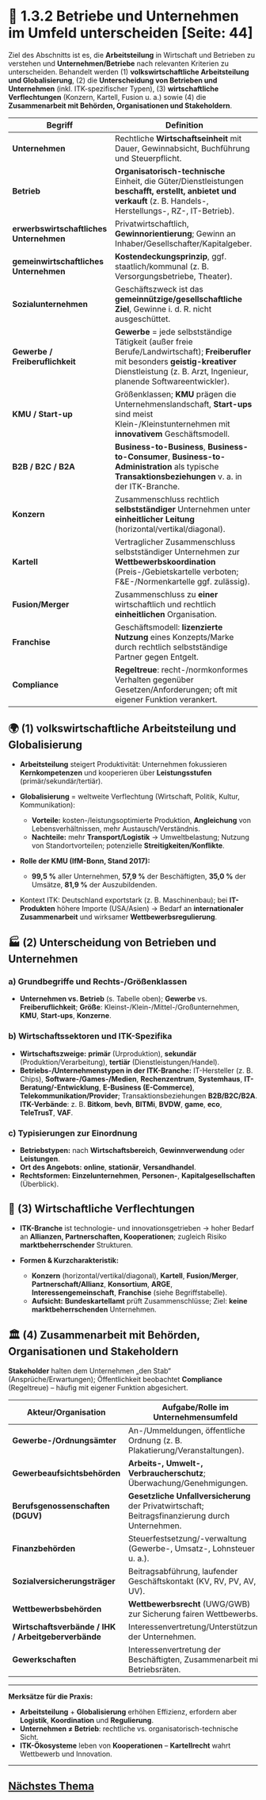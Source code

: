 # 🧭 1.3.2 Betriebe und Unternehmen im Umfeld unterscheiden [Seite: 44]

Ziel des Abschnitts ist es, die **Arbeitsteilung** in Wirtschaft und Betrieben zu verstehen und **Unternehmen/Betriebe** nach relevanten Kriterien zu unterscheiden. Behandelt werden (1) **volkswirtschaftliche Arbeitsteilung und Globalisierung**, (2) die **Unterscheidung von Betrieben und Unternehmen** (inkl. ITK-spezifischer Typen), (3) **wirtschaftliche Verflechtungen** (Konzern, Kartell, Fusion u. a.) sowie (4) die **Zusammenarbeit mit Behörden, Organisationen und Stakeholdern**. 

| Begriff                                 | Definition                                                                                                                                                                                                 |
| --------------------------------------- | ---------------------------------------------------------------------------------------------------------------------------------------------------------------------------------------------------------- |
| **Unternehmen**                         | Rechtliche **Wirtschaftseinheit** mit Dauer, Gewinnabsicht, Buchführung und Steuerpflicht.                                                                                                                 |
| **Betrieb**                             | **Organisatorisch-technische** Einheit, die Güter/Dienstleistungen **beschafft, erstellt, anbietet und verkauft** (z. B. Handels-, Herstellungs-, RZ-, IT-Betrieb).                                        |
| **erwerbswirtschaftliches Unternehmen** | Privatwirtschaftlich, **Gewinnorientierung**; Gewinn an Inhaber/Gesellschafter/Kapitalgeber.                                                                                                               |
| **gemeinwirtschaftliches Unternehmen**  | **Kostendeckungsprinzip**, ggf. staatlich/kommunal (z. B. Versorgungsbetriebe, Theater).                                                                                                                   |
| **Sozialunternehmen**                   | Geschäftszweck ist das **gemeinnützige/gesellschaftliche Ziel**, Gewinne i. d. R. nicht ausgeschüttet.                                                                                                     |
| **Gewerbe / Freiberuflichkeit**         | **Gewerbe** = jede selbstständige Tätigkeit (außer freie Berufe/Landwirtschaft); **Freiberufler** mit besonders **geistig-kreativer** Dienstleistung (z. B. Arzt, Ingenieur, planende Softwareentwickler). |
| **KMU / Start-up**                      | Größenklassen; **KMU** prägen die Unternehmenslandschaft, **Start-ups** sind meist Klein-/Kleinstunternehmen mit **innovativem** Geschäftsmodell.                                                          |
| **B2B / B2C / B2A**                     | **Business-to-Business**, **Business-to-Consumer**, **Business-to-Administration** als typische **Transaktionsbeziehungen** v. a. in der ITK-Branche.                                                      |
| **Konzern**                             | Zusammenschluss rechtlich **selbstständiger** Unternehmen unter **einheitlicher Leitung** (horizontal/vertikal/diagonal).                                                                                  |
| **Kartell**                             | Vertraglicher Zusammenschluss selbstständiger Unternehmen zur **Wettbewerbskoordination** (Preis-/Gebietskartelle verboten; F&E-/Normenkartelle ggf. zulässig).                                            |
| **Fusion/Merger**                       | Zusammenschluss zu **einer** wirtschaftlich und rechtlich **einheitlichen** Organisation.                                                                                                                  |
| **Franchise**                           | Geschäftsmodell: **lizenzierte Nutzung** eines Konzepts/Marke durch rechtlich selbstständige Partner gegen Entgelt.                                                                                        |
| **Compliance**                          | **Regeltreue**: recht-/normkonformes Verhalten gegenüber Gesetzen/Anforderungen; oft mit eigener Funktion verankert.                                                                                       |

## 🌍 (1) volkswirtschaftliche Arbeitsteilung und Globalisierung

* **Arbeitsteilung** steigert Produktivität: Unternehmen fokussieren **Kernkompetenzen** und kooperieren über **Leistungsstufen** (primär/sekundär/tertiär). 
* **Globalisierung** = weltweite Verflechtung (Wirtschaft, Politik, Kultur, Kommunikation):

  * **Vorteile:** kosten-/leistungsoptimierte Produktion, **Angleichung** von Lebensverhältnissen, mehr Austausch/Verständnis.
  * **Nachteile:** mehr **Transport/Logistik** → Umweltbelastung; Nutzung von Standortvorteilen; potenzielle **Streitigkeiten/Konflikte**. 
* **Rolle der KMU (IfM-Bonn, Stand 2017):**

  * **99,5 %** aller Unternehmen, **57,9 %** der Beschäftigten, **35,0 %** der Umsätze, **81,9 %** der Auszubildenden. 
* Kontext ITK: Deutschland exportstark (z. B. Maschinenbau); bei **IT-Produkten** höhere Importe (USA/Asien) → Bedarf an **internationaler Zusammenarbeit** und wirksamer **Wettbewerbsregulierung**. 

## 🏭 (2) Unterscheidung von Betrieben und Unternehmen

### a) Grundbegriffe und Rechts-/Größenklassen

* **Unternehmen vs. Betrieb** (s. Tabelle oben); **Gewerbe** vs. **Freiberuflichkeit**; **Größe**: Kleinst-/Klein-/Mittel-/Großunternehmen, **KMU**, **Start-ups**, **Konzerne**. 

### b) Wirtschaftssektoren und ITK-Spezifika

* **Wirtschaftszweige:** **primär** (Urproduktion), **sekundär** (Produktion/Verarbeitung), **tertiär** (Dienstleistungen/Handel). 
* **Betriebs-/Unternehmenstypen in der ITK-Branche:** IT-Hersteller (z. B. Chips), **Software-/Games-/Medien**, **Rechenzentrum**, **Systemhaus**, **IT-Beratung/-Entwicklung**, **E-Business (E-Commerce)**, **Telekommunikation/Provider**; Transaktionsbeziehungen **B2B/B2C/B2A**. **ITK-Verbände**: z. B. **Bitkom**, **bevh**, **BITMi**, **BVDW**, **game**, **eco**, **TeleTrusT**, **VAF**. 

### c) Typisierungen zur Einordnung

* **Betriebstypen:** nach **Wirtschaftsbereich**, **Gewinnverwendung** oder **Leistungen**.
* **Ort des Angebots:** **online**, **stationär**, **Versandhandel**.
* **Rechtsformen:** **Einzelunternehmen**, **Personen-**, **Kapitalgesellschaften** (Überblick). 

## 🤝 (3) Wirtschaftliche Verflechtungen

* **ITK-Branche** ist technologie- und innovationsgetrieben → hoher Bedarf an **Allianzen, Partnerschaften, Kooperationen**; zugleich Risiko **marktbeherrschender** Strukturen. 
* **Formen & Kurzcharakteristik:**

  * **Konzern** (horizontal/vertikal/diagonal), **Kartell**, **Fusion/Merger**, **Partnerschaft/Allianz**, **Konsortium**, **ARGE**, **Interessengemeinschaft**, **Franchise** (siehe Begriffstabelle).
  * **Aufsicht:** **Bundeskartellamt** prüft Zusammenschlüsse; Ziel: **keine marktbeherrschenden** Unternehmen. 

## 🏛️ (4) Zusammenarbeit mit Behörden, Organisationen und Stakeholdern

**Stakeholder** halten dem Unternehmen „den Stab“ (Ansprüche/Erwartungen); Öffentlichkeit beobachtet **Compliance** (Regeltreue) – häufig mit eigener Funktion abgesichert. 

| Akteur/Organisation                                 | Aufgabe/Rolle im Unternehmensumfeld                                                              |
| --------------------------------------------------- | ------------------------------------------------------------------------------------------------ |
| **Gewerbe-/Ordnungsämter**                          | An-/Ummeldungen, öffentliche Ordnung (z. B. Plakatierung/Veranstaltungen).                       |
| **Gewerbeaufsichtsbehörden**                        | **Arbeits-, Umwelt-, Verbraucherschutz**; Überwachung/Genehmigungen.                             |
| **Berufsgenossenschaften (DGUV)**                   | **Gesetzliche Unfallversicherung** der Privatwirtschaft; Beitragsfinanzierung durch Unternehmen. |
| **Finanzbehörden**                                  | Steuerfestsetzung/-verwaltung (Gewerbe-, Umsatz-, Lohnsteuer u. a.).                             |
| **Sozialversicherungsträger**                       | Beitragsabführung, laufender Geschäftskontakt (KV, RV, PV, AV, UV).                              |
| **Wettbewerbsbehörden**                             | **Wettbewerbsrecht** (UWG/GWB) zur Sicherung fairen Wettbewerbs.                                 |
| **Wirtschaftsverbände / IHK / Arbeitgeberverbände** | Interessenvertretung/Unterstützung der Unternehmen.                                              |
| **Gewerkschaften**                                  | Interessenvertretung der Beschäftigten, Zusammenarbeit mit Betriebsräten.                        |

---

**Merksätze für die Praxis:**

* **Arbeitsteilung** + **Globalisierung** erhöhen Effizienz, erfordern aber **Logistik**, **Koordination** und **Regulierung**.
* **Unternehmen ≠ Betrieb**: rechtliche vs. organisatorisch-technische Sicht.
* **ITK-Ökosysteme** leben von **Kooperationen** – **Kartellrecht** wahrt Wettbewerb und Innovation.


---

## [Nächstes Thema](./1.3.3_Ziele_von_Betrieben_und_Unternehmen_erklaeren_markdown.md)